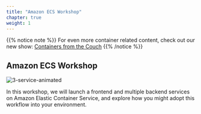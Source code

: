 ```yaml
---
title: "Amazon ECS Workshop"
chapter: true
weight: 1
---
```


{{% notice note %}}
For even more container related content, check out our new show:
[Containers from the Couch](https://containersfromthecouch.com)
{{% /notice %}}

## Amazon ECS Workshop

![3-service-animated](/images/3-service-animated.gif)


In this workshop, we will launch a frontend and multiple backend services on Amazon Elastic Container Service, 
and explore how you might adopt this workflow into your environment.


